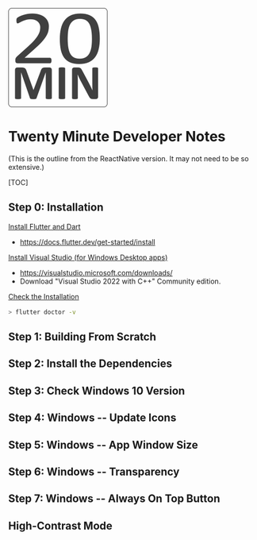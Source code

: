 ![Twenty Minute](BuildResources/icons/20min_logo.png "Twenty Minute")

# Twenty Minute Developer Notes

(This is the outline from the ReactNative version. It may not need to be so extensive.)

[TOC]

## Step 0: Installation 

 <u>Install Flutter and Dart</u>

- https://docs.flutter.dev/get-started/install

<u>Install Visual Studio (for Windows Desktop apps)</u>

- https://visualstudio.microsoft.com/downloads/ 
- Download "Visual Studio 2022 with C++" Community edition.

<u>Check the Installation</u>

```bash
> flutter doctor -v
```

## Step 1: Building From Scratch

## Step 2: Install the Dependencies

## Step 3: Check Windows 10 Version

## Step 4: Windows -- Update Icons

## Step 5: Windows -- App Window Size

## Step 6: Windows -- Transparency

## Step 7: Windows -- Always On Top Button

## High-Contrast Mode
